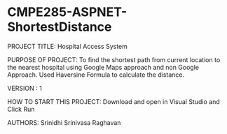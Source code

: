 # CMPE285-ASPNET-ShortestDistance

PROJECT TITLE: Hospital Access System

PURPOSE OF PROJECT: To find the shortest path from current location to the nearest hospital using Google Maps 
approach and non Google Approach. Used Haversine Formula to calculate the distance.

VERSION : 1

HOW TO START THIS PROJECT: Download and open in Visual Studio and Click Run

AUTHORS: Srinidhi Srinivasa Raghavan

